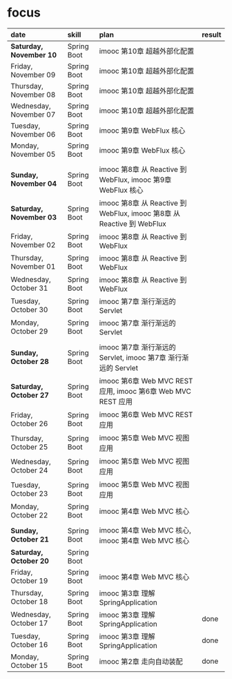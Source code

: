 # focus

| date | skill | plan | result |
| :--- | :--- | :--- | :--- |
| **Saturday, November 10** | Spring Boot | imooc 第10章 超越外部化配置 |
| Friday, November 09 | Spring Boot | imooc 第10章 超越外部化配置 |
| Thursday, November 08 | Spring Boot | imooc 第10章 超越外部化配置 |
| Wednesday, November 07 | Spring Boot | imooc 第10章 超越外部化配置 |
| Tuesday, November 06 | Spring Boot | imooc 第9章 WebFlux 核心 |
| Monday, November 05 | Spring Boot | imooc 第9章 WebFlux 核心 |
|  |  |  |
| **Sunday, November 04** | Spring Boot | imooc 第8章 从 Reactive 到 WebFlux, imooc 第9章 WebFlux 核心 |
| **Saturday, November 03** | Spring Boot | imooc 第8章 从 Reactive 到 WebFlux, imooc 第8章 从 Reactive 到 WebFlux |
| Friday, November 02 | Spring Boot | imooc 第8章 从 Reactive 到 WebFlux |
| Thursday, November 01 | Spring Boot | imooc 第8章 从 Reactive 到 WebFlux |
| Wednesday, October 31 | Spring Boot | imooc 第8章 从 Reactive 到 WebFlux |
| Tuesday, October 30 | Spring Boot | imooc 第7章 渐行渐远的 Servlet |
| Monday, October 29 | Spring Boot | imooc 第7章 渐行渐远的 Servlet |
|  |  |  |
| **Sunday, October 28** | Spring Boot | imooc 第7章 渐行渐远的 Servlet, imooc 第7章 渐行渐远的 Servlet |
| **Saturday, October 27** | Spring Boot | imooc 第6章 Web MVC REST 应用, imooc 第6章 Web MVC REST 应用 |
| Friday, October 26 | Spring Boot | imooc 第6章 Web MVC REST 应用 |
| Thursday, October 25 | Spring Boot | imooc 第5章 Web MVC 视图应用 |
| Wednesday, October 24 | Spring Boot | imooc 第5章 Web MVC 视图应用 |
| Tuesday, October 23 | Spring Boot | imooc 第5章 Web MVC 视图应用 |
| Monday, October 22 | Spring Boot | imooc 第4章 Web MVC 核心 |
|  |  |  |
| **Sunday, October 21** | Spring Boot | imooc 第4章 Web MVC 核心, imooc 第4章 Web MVC 核心 |
| **Saturday, October 20** | Spring Boot | |
| Friday, October 19 | Spring Boot | imooc 第4章 Web MVC 核心 |
| Thursday, October 18 | Spring Boot | imooc 第3章 理解 SpringApplication |
| Wednesday, October 17 | Spring Boot | imooc 第3章 理解 SpringApplication | done |
| Tuesday, October 16 | Spring Boot | imooc 第3章 理解 SpringApplication | done |
| Monday, October 15 | Spring Boot | imooc 第2章 走向自动装配 | done |
